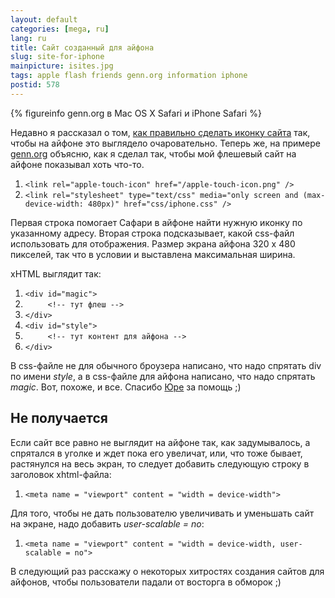 ```yaml
---
layout: default
categories: [mega, ru]
lang: ru
title: Сайт созданный для айфона
slug: site-for-iphone
mainpicture: isites.jpg
tags: apple flash friends genn.org information iphone 
postid: 578
---
```




{% figureinfo genn.org в Mac OS X Safari и iPhone Safari %}



Недавно я рассказал о том, <a href="/mega/apple-touch-icons-and-iphone-sites/">как правильно сделать иконку сайта</a> так, чтобы на айфоне это выглядело очаровательно. Теперь же, на примере <a href="http://genn.org/">genn.org</a> объясню, как я сделал так, чтобы мой флешевый сайт на айфоне показывал хоть что-то.

<ol class="h4x0r">
<li><code>&lt;link rel="apple-touch-icon" href="/apple-touch-icon.png" /&gt;</code></li>
<li><code>&lt;link rel="stylesheet" type="text/css" media="only screen and (max-device-width: 480px)" href="css/iphone.css" /&gt;</code></li>
</ol>

Первая строка помогает Сафари в айфоне найти нужную иконку по указанному адресу. Вторая строка подсказывает, какой css-файл использовать для отображения. Размер экрана айфона 320 х 480 пикселей, так что в условии и выставлена максимальная ширина. 
<!--more-->
xHTML выглядит так:
<ol class="h4x0r">
<li><code>&lt;div id="magic"&gt;</code></li>
<li><code style="padding-left: 3em;">&lt;!-- тут флеш --&gt;</code></li>
<li><code>&lt;/div&gt;</code></li>
<li><code>&lt;div id="style"&gt;</code></li>
<li><code style="padding-left: 3em;">&lt;!-- тут контент для айфона --&gt;</code></li>
<li><code>&lt;/div&gt;</code></li>
</ol>

В css-файле не для обычного броузера написано, что надо спрятать div по имени <i>style</i>, а в css-файле для айфона написано, что надо спрятать <i>magic</i>. Вот, похоже, и все. Спасибо <a href="http://cssing.org.ua/">Юре</a> за помощь ;)



## Не получается

Если сайт все равно не выглядит на айфоне так, как задумывалось, а спрятался в уголке и ждет пока его увеличат, или, что тоже бывает, растянулся на весь экран, то следует добавить следующую строку в заголовок xhtml-файла:

<ol class="h4x0r">
<li><code>&lt;meta name = "viewport" content = "width = device-width"&gt;</code></li>
</ol>

Для того, чтобы не дать пользователю увеличивать и уменьшать сайт на экране, надо добавить <i>user-scalable = no</i>:

<ol class="h4x0r">
<li><code>&lt;meta name = "viewport" content = "width = device-width, user-scalable&nbsp;=&nbsp;no"&gt;</code></li>
</ol>

В следующий раз расскажу о некоторых хитростях создания сайтов для айфонов, чтобы пользователи падали от восторга в обморок ;)